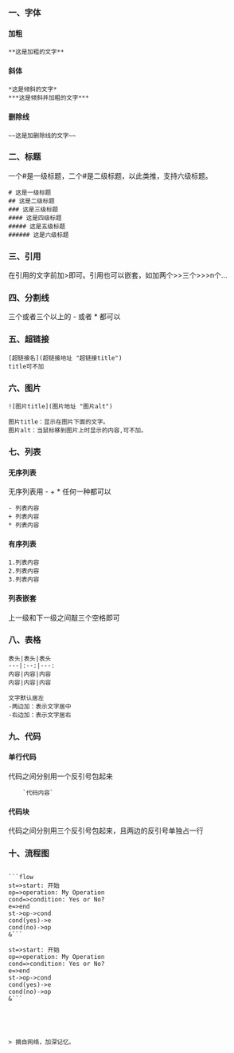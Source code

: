 ### 一、字体

#### 加粗

```
**这是加粗的文字**
```

#### 斜体

```
*这是倾斜的文字*
***这是倾斜并加粗的文字***
```

#### 删除线

```
~~这是加删除线的文字~~
```

### 二、标题

一个\#是一级标题，二个\#是二级标题，以此类推，支持六级标题。

```
# 这是一级标题
## 这是二级标题
### 这是三级标题
#### 这是四级标题
##### 这是五级标题
###### 这是六级标题
```

### 三、引用

在引用的文字前加&gt;即可。引用也可以嵌套，如加两个&gt;&gt;三个&gt;&gt;&gt;n个...

### 四、分割线

三个或者三个以上的 - 或者 \* 都可以

### 五、超链接

```
[超链接名](超链接地址 "超链接title")
title可不加
```

### 六、图片

```
![图片title](图片地址 "图片alt")

图片title：显示在图片下面的文字。
图片alt：当鼠标移到图片上时显示的内容,可不加。
```

### 七、列表

#### 无序列表

无序列表用 - + \* 任何一种都可以

```
- 列表内容
+ 列表内容
* 列表内容
```

#### 有序列表

```
1.列表内容
2.列表内容
3.列表内容
```

#### 列表嵌套

上一级和下一级之间敲三个空格即可

### 八、表格

```
表头|表头|表头
---|:--:|---:
内容|内容|内容
内容|内容|内容

文字默认居左
-两边加：表示文字居中
-右边加：表示文字居右
```

### 九、代码

#### 单行代码

代码之间分别用一个反引号包起来

        `代码内容`

#### 代码块

代码之间分别用三个反引号包起来，且两边的反引号单独占一行


### 十、流程图
```

```flow
st=>start: 开始
op=>operation: My Operation
cond=>condition: Yes or No?
e=>end
st->op->cond
cond(yes)->e
cond(no)->op
&```

```


```flow
st=>start: 开始
op=>operation: My Operation
cond=>condition: Yes or No?
e=>end
st->op->cond
cond(yes)->e
cond(no)->op
&```





> 摘自网络，加深记忆。



